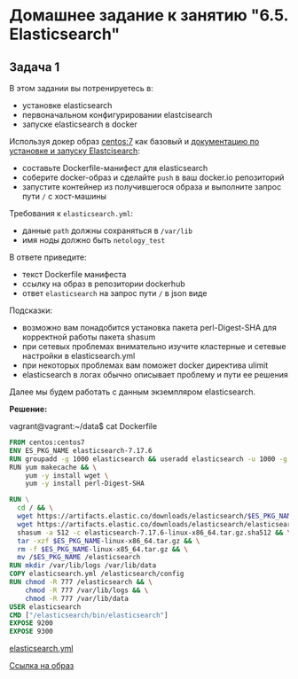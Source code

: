 # Домашнее задание к занятию "6.5. Elasticsearch"

## Задача 1

В этом задании вы потренируетесь в:
- установке elasticsearch
- первоначальном конфигурировании elastcisearch
- запуске elasticsearch в docker

Используя докер образ [centos:7](https://hub.docker.com/_/centos) как базовый и 
[документацию по установке и запуску Elastcisearch](https://www.elastic.co/guide/en/elasticsearch/reference/current/targz.html):

- составьте Dockerfile-манифест для elasticsearch
- соберите docker-образ и сделайте `push` в ваш docker.io репозиторий
- запустите контейнер из получившегося образа и выполните запрос пути `/` c хост-машины

Требования к `elasticsearch.yml`:
- данные `path` должны сохраняться в `/var/lib`
- имя ноды должно быть `netology_test`

В ответе приведите:
- текст Dockerfile манифеста
- ссылку на образ в репозитории dockerhub
- ответ `elasticsearch` на запрос пути `/` в json виде

Подсказки:
- возможно вам понадобится установка пакета perl-Digest-SHA для корректной работы пакета shasum
- при сетевых проблемах внимательно изучите кластерные и сетевые настройки в elasticsearch.yml
- при некоторых проблемах вам поможет docker директива ulimit
- elasticsearch в логах обычно описывает проблему и пути ее решения

Далее мы будем работать с данным экземпляром elasticsearch.

**Решение:**

vagrant@vagrant:~/data$ cat Dockerfile

```dockerfile
FROM centos:centos7
ENV ES_PKG_NAME elasticsearch-7.17.6
RUN groupadd -g 1000 elasticsearch && useradd elasticsearch -u 1000 -g 1000 \
RUN yum makecache && \
    yum -y install wget \
    yum -y install perl-Digest-SHA

RUN \
  cd / && \
  wget https://artifacts.elastic.co/downloads/elasticsearch/$ES_PKG_NAME-linux-x86_64.tar.gz && \
  wget https://artifacts.elastic.co/downloads/elasticsearch/elasticsearch-7.17.6-linux-x86_64.tar.gz.sha512 && \
  shasum -a 512 -c elasticsearch-7.17.6-linux-x86_64.tar.gz.sha512 && \
  tar -xzf $ES_PKG_NAME-linux-x86_64.tar.gz && \
  rm -f $ES_PKG_NAME-linux-x85_64.tar.gz && \
  mv /$ES_PKG_NAME /elasticsearch
RUN mkdir /var/lib/logs /var/lib/data
COPY elasticsearch.yml /elasticsearch/config
RUN chmod -R 777 /elasticsearch && \
    chmod -R 777 /var/lib/logs && \
    chmod -R 777 /var/lib/data
USER elasticsearch
CMD ["/elasticsearch/bin/elasticsearch"]
EXPOSE 9200
EXPOSE 9300
```

[elasticsearch.yml]()


[Ссылка на образ](https://hub.docker.com/repository/docker/sergeyklimov/elasticsearch)
